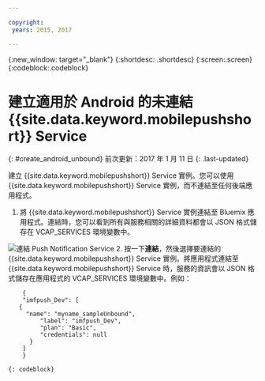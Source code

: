 ```yaml
---

copyright:
 years: 2015, 2017

---
```


{:new_window: target="_blank"}
{:shortdesc: .shortdesc}
{:screen:.screen}
{:codeblock:.codeblock}

# 建立適用於 Android 的未連結 {{site.data.keyword.mobilepushshort}} Service
{: #create_android_unbound}
前次更新：2017 年 1 月 11 日
{: .last-updated}

建立 {{site.data.keyword.mobilepushshort}} Service 實例。您可以使用 {{site.data.keyword.mobilepushshort}} Service 實例，而不連結至任何後端應用程式。

1. 將 {{site.data.keyword.mobilepushshort}} Service 實例連結至 Bluemix 應用程式。連結時，您可以看到所有與服務相關的詳細資料都會以 JSON 格式儲存在 VCAP_SERVICES 環境變數中。 

![連結 Push Notification Service](images/unbound_1.jpg)
 2. 按一下**連結**，然後選擇要連結的 {{site.data.keyword.mobilepushshort}} Service 實例。將應用程式連結至 {{site.data.keyword.mobilepushshort}} Service 時，服務的資訊會以 JSON 格式儲存在應用程式的 VCAP_SERVICES 環境變數中。例如： 
```
 	{
    "imfpush_Dev": [
   {
     "name": "myname_sampleUnbound",
         "label": "imfpush_Dev",
         "plan": "Basic",
         "credentials": null
      }
    ]
    }
```
	{: codeblock}
